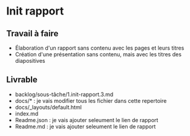 # Init rapport

## Travail à faire
- Élaboration d'un rapport sans contenu avec les pages et leurs titres
- Création d'une présentation sans contenu, mais avec les titres des diapositives

## Livrable
- backlog/sous-tâche/1.init-rapport.3.md
- docs/* : je vais modifier tous les fichier dans cette repertoire
- docs/_layouts/default.html
- index.md
- Readme.json : je vais ajouter seleument le lien de rapport
- Readme.md  : je vais ajouter seleument le lien de rapport